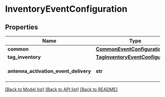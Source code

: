 # InventoryEventConfiguration

## Properties
Name | Type | Description | Notes
------------ | ------------- | ------------- | -------------
**common** | [**CommonEventConfiguration**](CommonEventConfiguration.md) |  | [optional] 
**tag_inventory** | [**TagInventoryEventConfiguration**](TagInventoryEventConfiguration.md) |  | [optional] 
**antenna_activation_event_delivery** | **str** | Enable or disable delivery of the antennaActivationEvent | [optional] [default to 'disabled']

[[Back to Model list]](../README.md#documentation-for-models) [[Back to API list]](../README.md#documentation-for-api-endpoints) [[Back to README]](../README.md)



